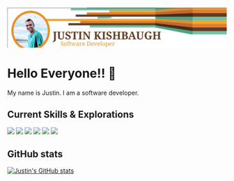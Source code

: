 ![ReadMe Header](/images/readmeHeader.png)
# Hello Everyone!! :sauropod:

My name is Justin. I am a software developer.

## Current Skills & Explorations

![](https://img.shields.io/badge/Framework-Spring-informational?style=flat&logo=&logoColor=white&color=F4A731)
![](https://img.shields.io/badge/Code-Java-informational?style=flat&logo=&logoColor=white&color=E17F33)
![](https://img.shields.io/badge/Framework-React-informational?style=flat&logo=&logoColor=white&color=653A27)
![](https://img.shields.io/badge/Code-Javascript-informational?style=flat&logo=&logoColor=white&color=7CBEA4)
![](https://img.shields.io/badge/Exploration-Reason-informational?style=flat&logo=&logoColor=white&color=F4A731)
![](https://img.shields.io/badge/Exploration-Go-informational?style=flat&logo=&logoColor=white&color=E17F33)

## GitHub stats

[![Justin's GitHub stats](https://github-readme-stats.vercel.app/api/top-langs?username=jkishbaugh&count_private=true&show_icons=true&theme=highcontrast)](https://github.com/anuraghazra/github-readme-stats)

